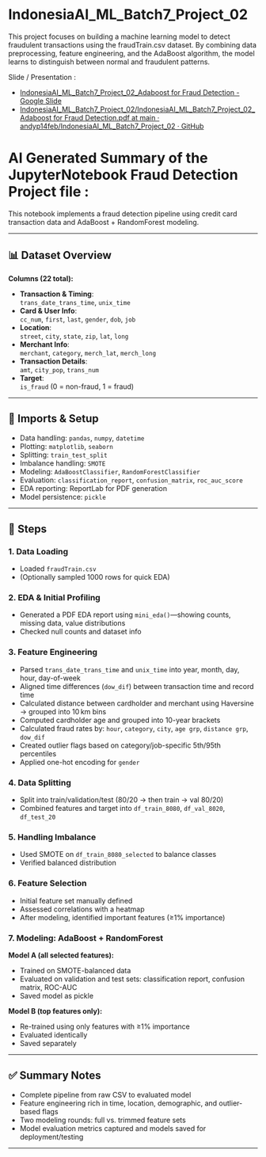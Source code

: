 # IndonesiaAI_ML_Batch7_Project_02
This project focuses on building a machine learning model to detect fraudulent transactions using the fraudTrain.csv dataset. By combining data preprocessing, feature engineering, and the AdaBoost algorithm, the model learns to distinguish between normal and fraudulent patterns.

Slide / Presentation :

- [IndonesiaAI_ML_Batch7_Project_02_Adaboost for Fraud Detection - Google Slide](https://docs.google.com/presentation/d/e/2PACX-1vRv2txUsanGm49LLrG0OXtI1oJe6KuKmhALjN6r4lZM0bGAYXuR3TboUg9n2x0gu1NYeXYZfLwQxuGs/pub?start=true&loop=true&delayms=3000&slide=id.g332503248ef_0_515)
- [IndonesiaAI_ML_Batch7_Project_02/IndonesiaAI_ML_Batch7_Project_02_Adaboost for Fraud Detection.pdf at main · andyp14feb/IndonesiaAI_ML_Batch7_Project_02 · GitHub](https://github.com/andyp14feb/IndonesiaAI_ML_Batch7_Project_02/blob/main/IndonesiaAI_ML_Batch7_Project_02_Adaboost%20for%20Fraud%20Detection.pdf)


# AI Generated Summary of the JupyterNotebook Fraud Detection Project file :

This notebook implements a fraud detection pipeline using credit card transaction data and AdaBoost + RandomForest modeling.

---

## 📊 Dataset Overview

**Columns (22 total):**

- **Transaction & Timing**:  
  `trans_date_trans_time`, `unix_time`  
- **Card & User Info**:  
  `cc_num`, `first`, `last`, `gender`, `dob`, `job`  
- **Location**:  
  `street`, `city`, `state`, `zip`, `lat`, `long`  
- **Merchant Info**:  
  `merchant`, `category`, `merch_lat`, `merch_long`  
- **Transaction Details**:  
  `amt`, `city_pop`, `trans_num`  
- **Target**:  
  `is_fraud` (0 = non-fraud, 1 = fraud)

---

## 🔧 Imports & Setup

- Data handling: `pandas`, `numpy`, `datetime`  
- Plotting: `matplotlib`, `seaborn`  
- Splitting: `train_test_split`  
- Imbalance handling: `SMOTE`  
- Modeling: `AdaBoostClassifier`, `RandomForestClassifier`  
- Evaluation: `classification_report`, `confusion_matrix`, `roc_auc_score`  
- EDA reporting: ReportLab for PDF generation  
- Model persistence: `pickle`

---

## 🧭 Steps

### 1. Data Loading  
- Loaded `fraudTrain.csv`  
- (Optionally sampled 1000 rows for quick EDA)

### 2. EDA & Initial Profiling  
- Generated a PDF EDA report using `mini_eda()`—showing counts, missing data, value distributions  
- Checked null counts and dataset info

### 3. Feature Engineering

- Parsed `trans_date_trans_time` and `unix_time` into year, month, day, hour, day-of-week  
- Aligned time differences (`dow_dif`) between transaction time and record time  
- Calculated distance between cardholder and merchant using Haversine → grouped into 10 km bins  
- Computed cardholder age and grouped into 10-year brackets  
- Calculated fraud rates by: `hour`, `category`, `city`, `age grp`, `distance grp`, `dow_dif`  
- Created outlier flags based on category/job-specific 5th/95th percentiles  
- Applied one-hot encoding for `gender`

### 4. Data Splitting

- Split into train/validation/test (80/20 → then train → val 80/20)  
- Combined features and target into `df_train_8080`, `df_val_8020`, `df_test_20`

### 5. Handling Imbalance  
- Used SMOTE on `df_train_8080_selected` to balance classes  
- Verified balanced distribution

### 6. Feature Selection

- Initial feature set manually defined  
- Assessed correlations with a heatmap  
- After modeling, identified important features (≥1% importance)

### 7. Modeling: AdaBoost + RandomForest

**Model A (all selected features):**
- Trained on SMOTE-balanced data  
- Evaluated on validation and test sets: classification report, confusion matrix, ROC-AUC  
- Saved model as pickle

**Model B (top features only):**
- Re-trained using only features with ≥1% importance  
- Evaluated identically  
- Saved separately

---

## ✅ Summary Notes

- Complete pipeline from raw CSV to evaluated model  
- Feature engineering rich in time, location, demographic, and outlier-based flags  
- Two modeling rounds: full vs. trimmed feature sets  
- Model evaluation metrics captured and models saved for deployment/testing

---

